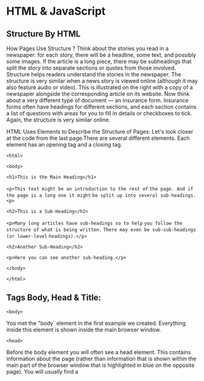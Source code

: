 # HTML & JavaScript

## Structure By HTML

How Pages Use Structure ?
Think about the stories you read in a newspaper: for each story, there will be a headline,
some text, and possibly some images. If the article is a long piece, there may be subheadings
that split the story into separate sections or quotes from those involved. Structure helps readers
understand the stories in the newspaper.
The structure is very similar when a news story is viewed online (although it may also
feature audio or video). This is illustrated on the right with a copy of a newspaper alongside
the corresponding article on its website.
Now think about a very different type of document — an insurance form. Insurance forms
often have headings for different sections, and each section contains a list of questions with
areas for you to fill in details or checkboxes to tick. Again, the structure is very similar online.

HTML Uses Elements to Describe the Structure of Pages:
Let's look closer at the code from the last page.There are several different elements. Each
element has an opening tag and a closing tag.

`<html>`

`<body>`

`<h1>This is the Main Heading</h1>`

`<p>This text might be an introduction to the rest of`
`the page. And if the page is a long one it might`
`be split up into several sub-headings.<p>`

`<h2>This is a Sub-Heading</h2>`

`<p>Many long articles have sub-headings so to help`
`you follow the structure of what is being written.`
`There may even be sub-sub-headings (or lower-level`
`headings).</p>`

`<h2>Another Sub-Heading</h2>`

`<p>Here you can see another sub-heading.</p>`

`</body>`

`</html>`

## Tags Body, Head & Title:

`<body>`

You met the "body` element in the first example we created.
Everything inside this element is shown inside the main browser window.


`<head>`

Before the body element you will often see a head element.
This contains information about the page (rather than information that is shown within
the main part of the browser window that is highlighted in blue on the opposite page).
You will usually find a <title> element inside the head element.
  
`<title>`

The contents of the <title> element are either shown in the top of the browser,
above where you usually type in the URL of the page you want to visit,or
on the tab for that page (if your browser uses tabs to allow you to view multiple pages at the same time).  

***

# Extra Markup

The Evolution of HTML:
Each new version was designed to be an improvement on the
last (with new elements and attributes added and older code removed).
HTML 4
Released 1997

XHTML 1.0
Released 2000

HTML5
Released 2000
"In HTML5, web page authors do not need to close all tags, and new elements and attributes will
be introduced. At the time of writing, the HTML5 specification had not been completed, but
the major browser makers had started to implement many of the new features, and web page
authors were rapidly adopting the new markup."

DOCTYPEs
HTML5
`<!DOCTYPE html>`

HTML 4
`<!DOCTYPE html PUBLIC`
`"-//W3C//DTD HTML 4.01 Transitional//EN"`
`"http://www.w3.org/TR/html4/loose.dtd">`

Transitional XHTML 1.0
`<!DOCTYPE html PUBLIC`
`"-//W3C//DTD XHTML 1.0 Transitional//EN"`
`"http://www.w3.org/TR/xhtml1/DTD/`
`xhtml1-transitional.dtd">`

Comments in HTML :
`<!-- -->`

ID Attribute :
`<p id="">`
  
Class Attribute :
 `<p class="">`

Block Elements :Some elements will always
appear to start on a new line in
the browser window. These are
known as block level elements.

Inline Elements :
`<em>  </b>`

Grouping Text & Elements In a Block :
`<div>`
  
Grouping Text &Elements Inline :
`<span>`
  
IFrames :
`<iframe>`
  
Information About Your Pages :
`<meta>`


***


## HTML5 Layout

### Traditional HTML Layouts:
For a long time, web page authors used <div> elements to group
together related elements on the page (such as the elements that form a
header, an article, footer or sidebar). Authors used class or id attributes
to indicate the role of the <div> element in the structure of the page.

![](https://i.postimg.cc/vHkQ6wHy/Untitsled.jpg)


### New Html 5 Layout Elements :

HTML5 introduces a new set of elements that allow you to divide up the
parts of a page. The names of these elements indicate the kind of content
you will find in them. They are still subject to change, but that has not
stopped many web page authors using them already.

![](https://i.postimg.cc/W4KmB3sK/Untitfsled.jpg)


### Headers & Footers
The `<header>` and `<footer>` elements can be used for:

● The main header or footer that appears at the top or bottom of every page on the site.

● A header or footer for an individual `<article>` or `<section>` within the page.

![](https://i.postimg.cc/qvM6LCPr/Untitfsled.jpg)
  

### Navigation `<nav>`

The <nav> element is used to contain the major navigational
blocks on the site such as the primary site navigation.

![](https://i.postimg.cc/XYJXF657/Untitfsled.jpg)

### Articles `<article>`

The <article> element acts as a container for any section of a
page that could stand alone and potentially be syndicated.

### Aside `<aside>`

The `<aside>` element has two purposes, depending on whether
it is inside an `<article>` element or not.

### Sections `<section>`

The <section> element groups related content together, and
typically each section would have its own heading.

### Heading Groups `<hgroup>`

The purpose of the `<hgroup>` element is to group together a
set of one or more `<h1>` through `<h6>` elements so that they are
treated as one single heading.

### Figures `<figure>` `<figcaption>`

You already met the `<figure>` element in Chapter 5 when we
looked at images. It can be used to contain any content that is
referenced from the main flow of an article (not just images).

### Sectioning Elements `<div>`

The <div> element will remain an important way to
group together related elements, because you should not be using
these new elements that you have just met for purposes other than those explicitly stated.

### Example HTML5 LAYOUT

![](https://i.postimg.cc/m23690sq/Untitfsled.jpg)

***

## The Main Fundamentals to build a website :

1.Who is the Site For?

2.Why People Visit YOUR Website ?

3.What Your Visitors are Trying to Achieve ?

4.What Information Your Visitors Need ?

5.How Of ten People Will Visit Your Site ?

***

## Design By CSS

What is CSS?
CSS stands for Cascading Style Sheets CSS describes how HTML elements are to be displayed on screen, paper, or in other media CSS saves a lot of work. It can control the layout of multiple web pages all at once External stylesheets are stored in CSS files

Why Use CSS?
CSS is used to define styles for your web pages, including the design, layout and variations in display for different devices and screen sizes.

CSS treats each HTML e XX lement as if it appears inside its own box and uses rules to indicate how that element should look.
Rules are made up of selectors (that specify the elements the rule applies to) and declarations (that indicate what these elements should look like).
Different types of selectors allow you to target your rules at different elements.
Declarations are made up of two parts: the properties of the element that you want to change, and the values of those properties. For example, the font-family property sets the choice of font, and the value arial specifies Arial as the preferred typeface.
CSS rules usually appear in a separate document, although they may appear within an HTML page.
Color
The color property allows you to specify the color of text inside an element. You can specify any color in CSS in one of three ways: rgb values : These express colors in terms of how much red, green and blue are used to make it up. For example: rgb(100,100,90)

hex codes: These are six-digit codes that represent the amount of red, green and blue in a color, preceded by a pound or hash # sign. For example: #ee3e80 color names: There are 147 predefined color names that are recognized by browsers.
For example: DarkCyan We look at these three different ways of specifying colors on the next double-page spread.
CSS3 has also introduced another way to specify colors called HSLA.

***

## ABC of programming 

### What is a script and do i create one ?

A script is a series of instructions that a computer can follow to achieve a goal.

### WRITING A SCRIPT
To write a script, you need to first state your goal and then list the
tasks that need to be completed in order to achieve it.
Start with the big picture of what you want to achieve, and break
that down into smaller steps.

1: DEFINE THE GOAL
2: DESIGN THE SCRIPT
3: CODE EACH STEP

### How do computer fit in with the world around them ?

COMPUTERS CREATE MODELS OF THE WORLD USING DATA

### OBJECTS & PROPERTIES

OBJECTS (THINGS)
In computer programming, each physica l thing in the world can be represented as an object. There are
two different types of objects here: a hotel and a car.

PROPERTIES (CHARACTERISTICS)
Both of the cars share common characteristics. In fact, all cars have a make, a color, and engine
size. You could even determine their current speed. Programmers call these characteristics the
properties of an object.

### EVENTS

WHAT IS AN EVENT?
There are common ways in which people interact
with each type of object. For example, in a car a
driver will typically use at least two pedals. The car
has been designed to respond differently when the
driver interacts with each of the different pedals:
• The accelerator makes the car go faster
• The brake slows it down
Similarly, programs are designed to do different
things when users interact with the computer in
different ways. For example, clicking on a contact
link on a web page could bring up a contact
form, and entering text into a search box may
automatically trigger the search functionality.
An event is the computer's way of sticking up its
hand to say, "Hey, this just happened!"

WHAT DOES AN EVENT DO?
Programmers choose which events they respond to.
When a specific event happens, that event can be
used to trigger a specific section of the code.
Scripts often use different events to trigger different
types of functionality.
So a script will state which events the programmer
wants to respond to, and what part of the script
should be run when each of those events occur.

### METHODS

Methods represent things people need to do with objects. They can
retrieve or update the values of an object's properties.

WHAT IS A METHOD?
Methods typically represent how people (or otherthings) interact with an object in the real world.
They are like questions and instructions that:
• Tell you something about that object (using
information stored in its properties)
• Change the value of one or more of that object's
properties

WHAT DOES A METHOD DO?
The code for a method can contain lots of instructions that together represent one task.
When you use a method, you do not always need to know how it achieves its task; you just need to know
how to ask the question and how to interpret any answers it gives you.

PUTTING IT ALL TOGETHER

Computers use data to create models of things in the real world.
The events, methods, and properties of an object all relate to each other:
Events can trigger methods, and methods can retrieve or update an
object's properties.

### WEB BROWSERS ARE PROGRAMS BUILT USING OBJECTS

WINDOW OBJECT
On the right-hand page you can see a model of a computer with a browser open on the screen.
The browser represents each window or tab using a window object. The location property of the window
object will tell you the URL of the current page

DOCUMENT OBJECT
The current web page loaded into each window is modelled using a document object.
The title property of the document object tells you what is between the opening `<t; t le>` and closing
`</title>` tag for that web page, and the lastModified property of the document object
tells you the date this page was last updated.

### THE DOCUMENT OBJECT REPRESENTS AN HTML PAGE

Using the document object, you can access and change what content
users see on the page and respond to how they interact with it.

Like other objects that represent real-world things, the document object has:

PROPERTIES
Properties describe characteristics of the current web page (such as the t itle of the page).

METHODS
Methods perform tasks associated with the document currently loaded in the browser (such
as getting information from a specified element or adding new content).

EVENTS
You can respond to events, such as a user clicking or tapping on an element.

### HOW A BROWSER SEES A WEB PAGE

In order to understand how you can change the content of an HTML
page using JavaScript, you need to know how a browser interprets the HTML code and applies styling to it.

1: RECEIVE A PAGE AS HTML CODE Each page on a website can be seen as a separate document .
So, the web consists of many sites, each made up of one or more documents.

2: CREATE A MODEL OF THE PAGE AND STORE IT IN MEMORY The model shown on the right hand page is a representation
of one very basic page. Its structure is reminiscent of a family tree. At the top of the model is a document object,
which represents the whole document. Beneath the document object each box is called a node. Each of these nodes is
another object. This example features three types of nodes representing elements, text within the elements, and attribute.

3: USE A RENDERING ENGINE TO SHOW THE PAGE ON SCREEN If there is no CSS, the rendering engine will apply default styles
to HTML elements. However, the HTML code for this example links to a CSS style sheet, so the browser requests that file and
displays the page accordingly. When the browser receives CSS rules, the rendering engine processes them and applies
each rule to its corresponding elements. This is how the browser positions the elements in the correct place, with the
right colors, fonts, and so on.

### HOW DO I WRITE A SCRIPT FOR AWEB PAGE ?

HOW HTML, CSS, & JAVASCRIPT FIT TOGETHER

HTML ONLY

Starting with the HTML layer allows you to focus on the most important thing about your site:
its content. Being plain HTML, this layer should work on all kinds of
devices, be accessible to all users, and load quite quickly on
slow connections.

HTML+CSS

Adding the CSS rules in a separate file keeps rules regarding how the page looks
away from the content itself. You can use the same style sheet
with all of your site, making your sites faster to load and easier to maintain.
 Or you can use different style sheets with the same content to create different views of the same data.

HTML+CSS+JAVASCRIPT

The JavaScript is added last and enhances the usability of the page or the experience of
interacting with the site.
Keeping it separate means that the page still works if the user cannot load or run the
JavaScript. You can also reuse the code on several pages (making the site faster to load and easier to maintain).

